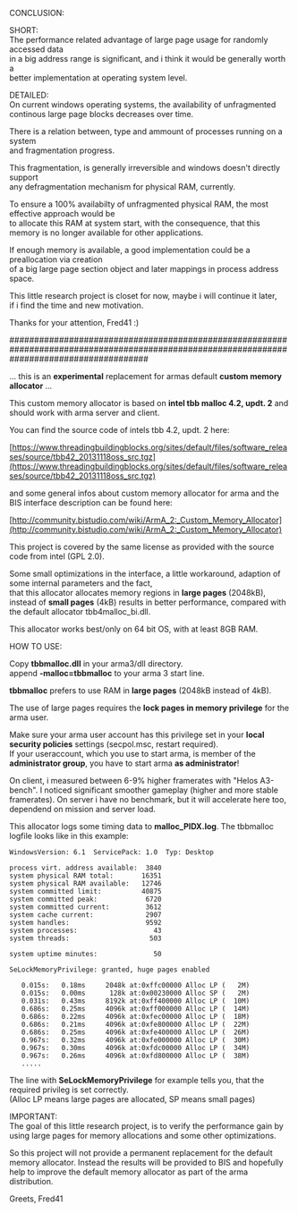 CONCLUSION:   
   
SHORT:   
The performance related advantage of large page usage for randomly accessed data   
in a big address range is significant, and i think it would be generally worth a    
better implementation at operating system level.   
   
DETAILED:      
On current windows operating systems, the availability of unfragmented    
continous large page blocks decreases over time.   

There is a relation between, type and ammount of processes running on a system   
and fragmentation progress.   
   
This fragmentation, is generally irreversible and windows doesn't directly support   
any defragmentation mechanism for physical RAM, currently.   
   
To ensure a 100% availabilty of unfragmented physical RAM, the most effective approach would be    
to allocate this RAM at system start, with the consequence, that this memory is no longer
available for other applications.   
   
If enough memory is available, a good implementation could be a preallocation via creation    
of a big large page section object and later mappings in process address space.   
    
   
This little research project is closet for now, maybe i will continue it later,    
if i find the time and new motivation.    
   
   
Thanks for your attention,
Fred41 :)   
   
   
############################################################################################################################################


... this is an **experimental** replacement for armas default **custom memory allocator** ...

This custom memory allocator is based on **intel tbb malloc 4.2, updt. 2** and should work with arma server and client.

You can find the source code of intels tbb 4.2, updt. 2 here:

[https://www.threadingbuildingblocks.org/sites/default/files/software_releases/source/tbb42_20131118oss_src.tgz](https://www.threadingbuildingblocks.org/sites/default/files/software_releases/source/tbb42_20131118oss_src.tgz)

and some general infos about custom memory allocator for arma and the BIS interface description can be found here:

[http://community.bistudio.com/wiki/ArmA_2:_Custom_Memory_Allocator](http://community.bistudio.com/wiki/ArmA_2:_Custom_Memory_Allocator)

This project is covered by the same license as provided with the source code from intel (GPL 2.0).

Some small optimizations in the interface, a little workaround, adaption of some internal parameters and the fact,    
that this allocator allocates memory regions in **large pages** (2048kB), instead of **small pages** (4kB) results in better performance,
compared with the default allocator tbb4malloc_bi.dll.   
    
This allocator works best/only on 64 bit OS, with at least 8GB RAM.    
    
    
HOW TO USE:    
    
Copy **tbbmalloc.dll** in your arma3/dll directory.    
append **-malloc=tbbmalloc** to your arma 3 start line.    
    
**tbbmalloc** prefers to use RAM in **large pages** (2048kB instead of 4kB).    
    
The use of large pages requires the **lock pages in memory privilege** for the arma user.    
    
Make sure your arma user account has this privilege set in your **local security policies** settings (secpol.msc, restart required).     
If your useraccount, which you use to start arma, is member of the **administrator group**, you have to start arma **as administrator**!   
    
On client, i measured between 6-9% higher framerates with "Helos A3-bench". 
I noticed significant smoother gameplay (higher and more stable framerates).
On server i have no benchmark, but it will accelerate here too, dependend on mission and server load.   

This allocator logs some timing data to **malloc_PIDX.log**.
The tbbmalloc logfile looks like in this example:

	WindowsVersion: 6.1  ServicePack: 1.0  Typ: Desktop

	process virt. address available:  3840
	system physical RAM total:       16351
	system physical RAM available:   12746
	system committed limit:          40875
	system committed peak:            6720
	system committed current:         3612
	system cache current:             2907
	system handles:                   9592
	system processes:                   43
	system threads:                    503

	system uptime minutes:              50

	SeLockMemoryPrivilege: granted, huge pages enabled

	   0.015s:   0.18ms     2048k at:0xffc00000 Alloc LP (   2M)
	   0.015s:   0.00ms      128k at:0x00230000 Alloc SP (   2M)
	   0.031s:   0.43ms     8192k at:0xff400000 Alloc LP (  10M)
	   0.686s:   0.25ms     4096k at:0xff000000 Alloc LP (  14M)
	   0.686s:   0.22ms     4096k at:0xfec00000 Alloc LP (  18M)
	   0.686s:   0.21ms     4096k at:0xfe800000 Alloc LP (  22M)
	   0.686s:   0.25ms     4096k at:0xfe400000 Alloc LP (  26M)
	   0.967s:   0.32ms     4096k at:0xfe000000 Alloc LP (  30M)
	   0.967s:   0.30ms     4096k at:0xfdc00000 Alloc LP (  34M)
	   0.967s:   0.26ms     4096k at:0xfd800000 Alloc LP (  38M)
	   .....


The line with **SeLockMemoryPrivilege** for example tells you, that the required privileg is set correctly.     
(Alloc LP means large pages are allocated, SP means small pages)



IMPORTANT:   
The goal of this little research project, is to verify the performance gain by using large pages for memory allocations and some other optimizations.
   
So this project will not provide a permanent replacement for the default memory allocator. 
Instead the results will be provided to BIS and hopefully help to improve the default memory allocator as part of the arma distribution.



Greets,
Fred41
